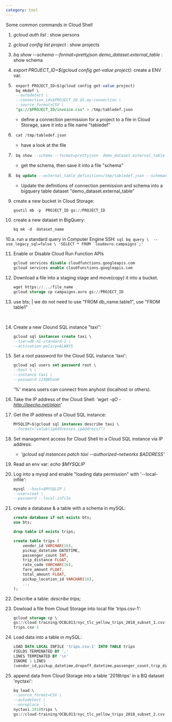 ```yaml
---
category: tool
---
```


Some common commands in Cloud Shell

1. *gcloud auth list* : show persons

2. *gcloud config list project* : show projects

3. *bq show --schema --format=prettyjson  demo_dataset.external_table* : show schema

4. *export PROJECT_ID=$(gcloud config get-value project)*: create a ENV var.

5. ```sql
    export PROJECT_ID=$(gcloud config get-value project)
    bq mkdef \
    --autodetect \
    --connection_id=$PROJECT_ID.US.my-connection \
    --source_format=CSV \
    "gs://$PROJECT_ID/invoice.csv" > /tmp/tabledef.json
    ```

    - define a connection permission for a project to a file in Cloud Storage, save it into a file name "tabledef"

6. ```sql
    cat /tmp/tabledef.json
    ```
    
    - have a look at the file

7. ```sql
    bq show --schema --format=prettyjson  demo_dataset.external_table > /tmp/schema
    ```

    - get the schema, then save it into a file "schema"

8. ```sql
    bq update --external_table_definition=/tmp/tabledef.json --schema=/tmp/schema demo_dataset.external_table
    ```

    - Update the definitions of connection permission and schema into a bigquery table dataset "demo_dataset.external_table"

9. create a new bucket in Cloud Storage:
    ```sql
    gsutil mb -p  PROJECT_ID gs://PROJECT_ID
    ```

10. create a new dataset in BigQuery:
    ```sql
    bq mk -d  dataset_name
    ```

10.a. run a standard query in Computer Engine SSH:
    ```sql
    bq query \ 
    --use_legacy_sql=false \
    'SELECT * FROM `loadavro.campaigns`;'
    ```


11. Enable or Disable Cloud Run Function APIs
    ```sql
    gcloud services disable cloudfunctions.googleapis.com
    gcloud services enable cloudfunctions.googleapis.com
    ```

12. Download a file into a staging stage and move(copy) it into a bucket.
    ```sql
    wget https://.../file_name
    gcloud storage cp campaigns.avro gs://PROJECT_ID
    ```

13. use bts; | we do not need to use "FROM db_name.table1", use "FROM table1"

    <br>
14. Create a new Clound SQL instance "taxi":
    ```sql
    gcloud sql instances create taxi \
    --tier=db-n1-standard-1 \
    --activation-policy=ALWAYS
    ```

15. Set a root password for the Cloud SQL instance 'taxi':
    ```sql
    gcloud sql users set-password root \
    --host % \   
    --instance taxi \
    --password 123@KhanH
    ```
    
    '%' means users can connect from anyhost (localhost or others).

16. Take the IP address of the Cloud Shell: *'wget -qO - http://ipecho.net/plain'*


17. Get the IP address of a Cloud SQL instance:
    ```sql
    MYSQLIP=$(gcloud sql instances describe taxi \
    --format="value(ipAddresses.ipAddress)")
    ```

18. Set management access for Cloud Shell to a Cloud SQL instance via IP address:
    - *'gcloud sql instances patch taxi --authorized-networks $ADDRESS'*

19. Read an env var: *echo $MYSQLIP*

20. Log into a mysql and enable "loading data permission" with '--local-infile':
    ```sql
    mysql --host=$MYSQLIP \
    --user=root \
    --password --local-infile
    ```

21. create a database & a table with a schema in mySQL:
    ```sql
    create database if not exists bts;
    use bts;

    drop table if exists trips;

    create table trips (
        vendor_id VARCHAR(16),		
        pickup_datetime DATETIME,
        passenger_count INT,
        trip_distance FLOAT,
        rate_code VARCHAR(16),
        fare_amount FLOAT,
        total_amount FLOAT,
        pickup_location_id VARCHAR(16),
        ...
    );
    ```

22. Describe a table: *describe trips;*

23. Dowload a file from Cloud Storage into local file 'trips.csv-1':
    ```sql
    gcloud storage cp \
    gs://cloud-training/OCBL013/nyc_tlc_yellow_trips_2018_subset_1.csv \
    trips.csv-1
    ```

24. Load data into a table in mySQL:
    ```sql
    LOAD DATA LOCAL INFILE 'trips.csv-1' INTO TABLE trips
    FIELDS TERMINATED BY ','
    LINES TERMINATED BY '\n'
    IGNORE 1 LINES
    (vendor_id,pickup_datetime,dropoff_datetime,passenger_count,trip_distance,rate_code,store_and_fwd_flag,payment_type,fare_amount,extra,mta_tax,tip_amount,tolls_amount,imp_surcharge,total_amount,pickup_location_id,dropoff_location_id);
    ```

25. append data from Cloud Storage into a table '2018trips' in a BQ dataset 'nyctaxi':
    ```sql
    bq load \
    --source_format=CSV \
    --autodetect \
    --noreplace  \
    nyctaxi.2018trips \
    gs://cloud-training/OCBL013/nyc_tlc_yellow_trips_2018_subset_2.csv
    ```

